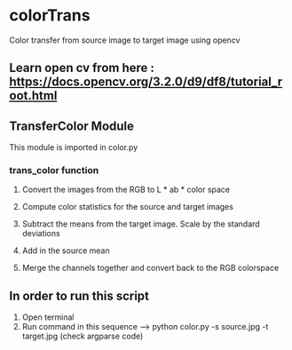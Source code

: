 # colorTrans
  Color transfer from source image to target image using opencv

## Learn open cv from here : https://docs.opencv.org/3.2.0/d9/df8/tutorial_root.html


##  TransferColor Module
  
  This module is imported in color.py
   
### trans_color function 
  
  1. Convert the images from the RGB to L * ab * color space
  
  2. Compute color statistics for the source and target images
  
  3. Subtract the means from the target image. Scale by the standard deviations
  
  4. Add in the source mean
  
  5. Merge the channels together and convert back to the RGB colorspace
  
## In order to run this script
  
  1. Open terminal
  2. Run command in this sequence --> python color.py -s  source.jpg -t target.jpg 
    (check argparse code)
